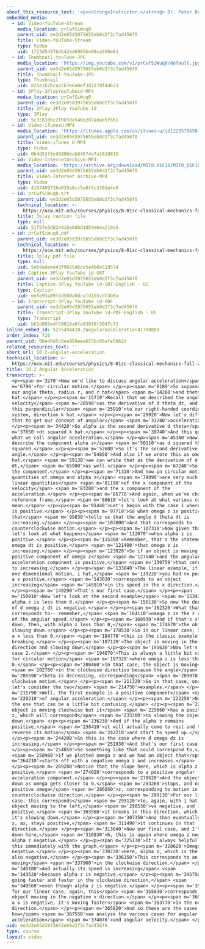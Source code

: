 ```yaml
---
about_this_resource_text: '<p><strong>Instructor:</strong> Dr. Peter Dourmashkin</p>'
embedded_media:
  - id: Video-YouTube-Stream
    media_location: prCwfSiWuq0
    parent_uid: ee3d2e05d3975655eb0d2f3c7ad456f0
    title: Video-YouTube-Stream
    type: Video
    uid: 1723d549764b42ed6985b409ce558e82
  - id: Thumbnail-YouTube-JPG
    media_location: 'https://img.youtube.com/vi/prCwfSiWuq0/default.jpg'
    parent_uid: ee3d2e05d3975655eb0d2f3c7ad456f0
    title: Thumbnail-YouTube-JPG
    type: Thumbnail
    uid: 821e1b2bca2cb7e6a8ef3d717df44623
  - id: 3Play-3PlayYouTubeid-MP4
    media_location: prCwfSiWuq0
    parent_uid: ee3d2e05d3975655eb0d2f3c7ad456f0
    title: 3Play-3Play YouTube id
    type: 3Play
    uid: 5c3c810bc2f003da546e282adae5f661
  - id: Video-iTunesU-MP4
    media_location: 'https://itunes.apple.com/us/itunes-u/id1223579658'
    parent_uid: ee3d2e05d3975655eb0d2f3c7ad456f0
    title: Video-iTunes U-MP4
    type: Video
    uid: 0b4d53f5ed980bbab64674e7a1619810
  - id: Video-InternetArchive-MP4
    media_location: 'https://archive.org/download/MIT8.01F16/MIT8_01F16_L10v02_360p.mp4'
    parent_uid: ee3d2e05d3975655eb0d2f3c7ad456f0
    title: Video-Internet Archive-MP4
    type: Video
    uid: 4167409726e039a8cc5e0f4c3301e4e9
  - id: prCwfSiWuq0.srt
    parent_uid: ee3d2e05d3975655eb0d2f3c7ad456f0
    technical_location: >-
      https://ocw.mit.edu/courses/physics/8-01sc-classical-mechanics-fall-2016/week-3-circular-motion/10.2-angular-acceleration/10.2-angular-acceleration/prCwfSiWuq0.srt
    title: 3play caption file
    type: null
    uid: 51f5fe5d824410a08bd1059e6ea219a5
  - id: prCwfSiWuq0.pdf
    parent_uid: ee3d2e05d3975655eb0d2f3c7ad456f0
    technical_location: >-
      https://ocw.mit.edu/courses/physics/8-01sc-classical-mechanics-fall-2016/week-3-circular-motion/10.2-angular-acceleration/10.2-angular-acceleration/prCwfSiWuq0.pdf
    title: 3play pdf file
    type: null
    uid: 5eb9adeee43f9025d6ce5a4b0a51d574
  - id: Caption-3Play YouTube id-SRT
    parent_uid: ee3d2e05d3975655eb0d2f3c7ad456f0
    title: Caption-3Play YouTube id-SRT-English - US
    type: Caption
    uid: eefe93a89fdd580a0dcefd155cdf3b8a
  - id: Transcript-3Play YouTube id-PDF
    parent_uid: ee3d2e05d3975655eb0d2f3c7ad456f0
    title: Transcript-3Play YouTube id-PDF-English - US
    type: Transcript
    uid: b61d885edf59016a6fa930f6f3047cf3
inline_embed_id: 5275494410.2angularacceleration41760889
order_index: 726
parent_uid: 08e40d5c6ee989eea653bc06afe5862d
related_resources_text: ''
short_url: 10.2-angular-acceleration
technical_location: >-
  https://ocw.mit.edu/courses/physics/8-01sc-classical-mechanics-fall-2016/week-3-circular-motion/10.2-angular-acceleration/10.2-angular-acceleration
title: 10.2 Angular Acceleration
transcript: >-
  <p><span m='3270'>Now we'd like to discuss angular acceleration</span> <span
  m='6790'>for circular motion.</span> </p><p><span m='8189'>So suppose we have
  our angle theta, radius r, and r hat</span> <span m='14260'>and theta
  hat.</span> </p><p><span m='15710'>Recall that we described the angular
  velocity</span> <span m='20590'>as the derivative of d theta dt, and we made
  this perpendicular</span> <span m='25910'>to our right-handed coordinate
  system, direction k hat.</span> </p><p><span m='29920'>Now let's differentiate
  that to get our concept of angular</span> <span m='33240'>acceleration.</span>
  </p><p><span m='34420'>So alpha is the second derivative d theta</span> <span
  m='37850'>dt squared k hat.</span> </p><p><span m='39740'>And this quantity is
  what we call angular acceleration.</span> </p><p><span m='45340'>Now we'll
  describe the component alpha z</span> <span m='50110'>as d squared theta dt
  squared.</span> </p><p><span m='52680'>So it's the second derivative of the
  angle.</span> </p><p><span m='54850'>And also if we wrote this as omega z k
  hat,</span> <span m='59130'>we can write that as the derivative of d omega z
  dt,</span> <span m='65900'>as well.</span> </p><p><span m='67240'>So this is
  the component.</span> </p><p><span m='71310'>And now in circular motion, the
  quantities of omega and alpha z</span> <span m='78090'>are very much like the
  linear quantities</span> <span m='81190'>of the x component of the
  velocity</span> <span m='83280'>and the x component of the
  acceleration.</span> </p><p><span m='85770'>And again, when we've chosen a
  reference frame,</span> <span m='88610'>let's look at what various components
  mean.</span> </p><p><span m='91440'>Let's begin with the case 1 where omega z
  is positive.</span> </p><p><span m='97710'>So when omega z is positive,
  that</span> <span m='99830'>tells us that the angle d theta dt is
  increasing.</span> </p><p><span m='103800'>And that corresponds to
  counterclockwise motion.</span> </p><p><span m='107310'>Now given that case,
  let's look at what happens</span> <span m='112070'>when alpha z is
  positive.</span> </p><p><span m='115380'>Remember, that's the statement that d
  omega dt is positive,</span> <span m='121400'>that omega z is
  increasing.</span> </p><p><span m='123020'>So if an object is moving with a
  positive component of omega z</span> <span m='127540'>and the angular
  acceleration component is positive,</span> <span m='130759'>that corresponds
  to increasing.</span> </p><p><span m='133840'>The linear example, if you had
  one dimensional motion, i hat,</span> <span m='139220'>you had vx positive and
  a x positive,</span> <span m='143020'>corresponds to an object
  increasing</span> <span m='145910'>in its speed in the x direction.</span>
  </p><p><span m='149290'>That's our first case.</span> </p><p><span
  m='150910'>Now let's look at the second example</span> <span m='153420'>when
  alpha z is less than 0.</span> </p><p><span m='156130'>So now the derivative
  of d omega z dt is negative.</span> </p><p><span m='162320'>What that
  corresponds to-- remember,</span> <span m='164110'>omega z is the z component
  of the angular speed.</span> </p><p><span m='168930'>And if that's slowing
  down, then, with alpha z less than 0,</span> <span m='174670'>the object is
  slowing down.</span> </p><p><span m='178530'>So in our linear case, if we had
  a x less than 0,</span> <span m='184770'>this is the classic example of
  breaking.</span> </p><p><span m='187120'>The object is moving in the x
  direction and slowing down.</span> </p><p><span m='191630'>Now let's look at
  case 2.</span> </p><p><span m='194670'>This is always a little bit complicated
  for circular motion</span> <span m='197329'>where omega z is less than
  0.</span> </p><p><span m='200460'>In that case, the object is moving</span>
  <span m='202780'>in the clockwise direction because the angle</span> <span
  m='205590'>theta is decreasing, corresponding</span> <span m='209070'>to
  clockwise motion.</span> </p><p><span m='211329'>So in that case, once again,
  let's consider the two</span> <span m='214750'>examples.</span> </p><p><span
  m='215790'>Well, the first example is a positive component</span> <span
  m='220210'>of angular acceleration.</span> </p><p><span m='222250'>Now this is
  the one that can be a little bit confusing.</span> </p><p><span m='226570'>The
  object is moving clockwise but it</span> <span m='229660'>has a positive alpha
  z, which will correspond</span> <span m='233300'>to slowing the object
  down.</span> </p><p><span m='236230'>And if the alpha z remains
  positive,</span> <span m='238410'>it will actually come to rest and then
  reverse its motion</span> <span m='242210'>and start to speed up.</span>
  </p><p><span m='244200'>So this is the case where d omega dz is
  increasing.</span> </p><p><span m='251930'>And that's our first case.</span>
  </p><p><span m='254850'>So something like that could correspond to,</span>
  <span m='258980'>if we plotted omega z and we had an object that</span> <span
  m='264210'>starts off with a negative omega z and increases.</span>
  </p><p><span m='269280'>Notice that the slope here, which is alpha z
  positive,</span> <span m='274020'>corresponds to a positive angular
  acceleration component.</span> </p><p><span m='278620'>And the object slows
  down as omega gets closer to 0,</span> <span m='283260'>stops, and now has a
  positive omega</span> <span m='286050'>z, corresponding to motion in a
  counterclockwise direction.</span> </p><p><span m='290130'>For our linear
  case, this corresponds</span> <span m='293120'>to, again, with i hat, our
  object moving to the left,</span> <span m='298530'>vx negative, and if a x is
  positive,</span> <span m='303560'>it breaks in this direction, which means
  it's slowing down.</span> </p><p><span m='307350'>And then eventually if alpha
  x, ax, stays positive,</span> <span m='311490'>it continues in that
  direction.</span> </p><p><span m='313640'>Now our final case, and I'll put it
  down here,</span> <span m='316830'>b, this is again where omega z negative and
  alpha z negative.</span> </p><p><span m='325130'>It's always helpful to see
  this immediately with the graph.</span> </p><p><span m='328620'>Omega z is
  negative.</span> </p><p><span m='330720'>Here, alpha z, which is the slope, is
  also negative.</span> </p><p><span m='336150'>This corresponds to an object
  moving</span> <span m='337960'>in the clockwise direction.</span> </p><p><span
  m='340180'>And actually its speed is increasing</span> <span
  m='343520'>because alpha z is negative.</span> </p><p><span m='345750'>So it's
  going faster and faster in the clockwise direction,</span> <span
  m='349560'>even though alpha z is negative.</span> </p><p><span m='352360'>And
  for our linear case, again, this</span> <span m='355830'>corresponds to an
  object moving in the negative x direction.</span> </p><p><span m='360070'>And
  a x is negative, it's moving faster</span> <span m='363770'>in the negative x
  direction.</span> </p><p><span m='365820'>And so these are the cases of
  how</span> <span m='367550'>we analyze the various cases for angular
  acceleration</span> <span m='374070'>and angular velocity.</span> </p>
uid: ee3d2e05d3975655eb0d2f3c7ad456f0
type: course
layout: video
---
```

